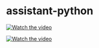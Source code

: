 # assistant-python

[![Watch the video](https://img.youtube.com/vi/TCDEL5ZpAsY/hqdefault.jpg)](https://youtu.be/TCDEL5ZpAsY)

[![Watch the video](https://i.imgur.com/TCDEL5ZpAsY.png)](https://youtu.be/TCDEL5ZpAsY)




